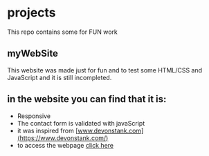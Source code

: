 # projects
This repo contains some for FUN work
## myWebSite
This website was made just for fun and to test some HTML/CSS and JavaScript and it is still incompleted.
## in the website you can find that it is:
* Responsive
* The contact form is validated with javaScript
* it was inspired from [www.devonstank.com](https://www.devonstank.com/)
* to access the webpage [click here](https://samtabaja.github.io/projects/myWebSite/)

